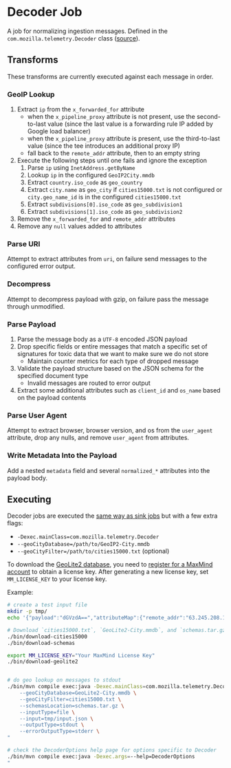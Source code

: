 # Decoder Job

A job for normalizing ingestion messages. Defined in the `com.mozilla.telemetry.Decoder` class ([source](https://github.com/mozilla/gcp-ingestion/blob/main/ingestion-beam/src/main/java/com/mozilla/telemetry/Decoder.java)).

## Transforms

These transforms are currently executed against each message in order.

### GeoIP Lookup

1. Extract `ip` from the `x_forwarded_for` attribute
   - when the `x_pipeline_proxy` attribute is not present, use the
     second-to-last value (since the last value is a forwarding rule IP
     added by Google load balancer)
   - when the `x_pipeline_proxy` attribute is present, use the third-to-last
     value (since the tee introduces an additional proxy IP)
   - fall back to the `remote_addr` attribute, then to an empty string
1. Execute the following steps until one fails and ignore the exception
   1. Parse `ip` using `InetAddress.getByName`
   1. Lookup `ip` in the configured `GeoIP2City.mmdb`
   1. Extract `country.iso_code` as `geo_country`
   1. Extract `city.name` as `geo_city` if `cities15000.txt` is not configured
      or `city.geo_name_id` is in the configured `cities15000.txt`
   1. Extract `subdivisions[0].iso_code` as `geo_subdivision1`
   1. Extract `subdivisions[1].iso_code` as `geo_subdivision2`
1. Remove the `x_forwarded_for` and `remote_addr` attributes
1. Remove any `null` values added to attributes

### Parse URI

Attempt to extract attributes from `uri`, on failure send messages to the
configured error output.

### Decompress

Attempt to decompress payload with gzip, on failure pass the message through
unmodified.

### Parse Payload

1. Parse the message body as a `UTF-8` encoded JSON payload
1. Drop specific fields or entire messages that match a specific set of signatures
   for toxic data that we want to make sure we do not store
   - Maintain counter metrics for each type of dropped message
1. Validate the payload structure based on the JSON schema for the specified
   document type
   - Invalid messages are routed to error output
1. Extract some additional attributes such as `client_id` and `os_name`
   based on the payload contents

### Parse User Agent

Attempt to extract browser, browser version, and os from the `user_agent`
attribute, drop any nulls, and remove `user_agent` from attributes.

### Write Metadata Into the Payload

Add a nested `metadata` field and several `normalized_*` attributes into the
payload body.

## Executing

Decoder jobs are executed the [same way as sink jobs](../sink-job/#executing)
but with a few extra flags:

- `-Dexec.mainClass=com.mozilla.telemetry.Decoder`
- `--geoCityDatabase=/path/to/GeoIP2-City.mmdb`
- `--geoCityFilter=/path/to/cities15000.txt` (optional)

To download the [GeoLite2 database](https://dev.maxmind.com/geoip/geoip2/geolite2/),
you need to [register for a MaxMind account](https://www.maxmind.com/en/geolite2/signup)
to obtain a license key. After generating a new license key, set `MM_LICENSE_KEY` to
your license key.

Example:

```bash
# create a test input file
mkdir -p tmp/
echo '{"payload":"dGVzdA==","attributeMap":{"remote_addr":"63.245.208.195"}}' > tmp/input.json

# Download `cities15000.txt`, `GeoLite2-City.mmdb`, and `schemas.tar.gz`
./bin/download-cities15000
./bin/download-schemas

export MM_LICENSE_KEY="Your MaxMind License Key"
./bin/download-geolite2


# do geo lookup on messages to stdout
./bin/mvn compile exec:java -Dexec.mainClass=com.mozilla.telemetry.Decoder -Dexec.args="\
    --geoCityDatabase=GeoLite2-City.mmdb \
    --geoCityFilter=cities15000.txt \
    --schemasLocation=schemas.tar.gz \
    --inputType=file \
    --input=tmp/input.json \
    --outputType=stdout \
    --errorOutputType=stderr \
"

# check the DecoderOptions help page for options specific to Decoder
./bin/mvn compile exec:java -Dexec.args=--help=DecoderOptions
"
```
